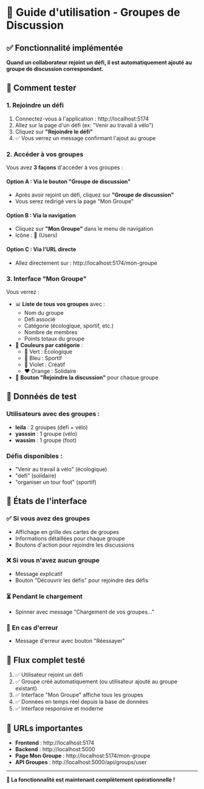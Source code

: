# 🎯 Guide d'utilisation - Groupes de Discussion

## ✅ Fonctionnalité implémentée

**Quand un collaborateur rejoint un défi, il est automatiquement ajouté au groupe de discussion correspondant.**

## 🚀 Comment tester

### 1. **Rejoindre un défi**
1. Connectez-vous à l'application : http://localhost:5174
2. Allez sur la page d'un défi (ex: "Venir au travail à vélo")
3. Cliquez sur **"Rejoindre le défi"**
4. ✅ Vous verrez un message confirmant l'ajout au groupe

### 2. **Accéder à vos groupes**
Vous avez **3 façons** d'accéder à vos groupes :

#### Option A : Via le bouton "Groupe de discussion"
- Après avoir rejoint un défi, cliquez sur **"Groupe de discussion"**
- Vous serez redirigé vers la page "Mon Groupe"

#### Option B : Via la navigation
- Cliquez sur **"Mon Groupe"** dans le menu de navigation
- Icône : 👥 (Users)

#### Option C : Via l'URL directe
- Allez directement sur : http://localhost:5174/mon-groupe

### 3. **Interface "Mon Groupe"**
Vous verrez :
- 📊 **Liste de tous vos groupes** avec :
  - Nom du groupe
  - Défi associé
  - Catégorie (écologique, sportif, etc.)
  - Nombre de membres
  - Points totaux du groupe
- 🎨 **Couleurs par catégorie** :
  - 🌱 Vert : Écologique
  - 🏃 Bleu : Sportif  
  - 🎨 Violet : Créatif
  - ❤️ Orange : Solidaire
- 💬 **Bouton "Rejoindre la discussion"** pour chaque groupe

## 🧪 Données de test

### Utilisateurs avec des groupes :
- **leila** : 2 groupes (defi + vélo)
- **yasssin** : 1 groupe (vélo)
- **wassim** : 1 groupe (foot)

### Défis disponibles :
- "Venir au travail à vélo" (écologique)
- "defi" (solidaire)
- "organiser un tour foot" (sportif)

## 🔧 États de l'interface

### ✅ Si vous avez des groupes
- Affichage en grille des cartes de groupes
- Informations détaillées pour chaque groupe
- Boutons d'action pour rejoindre les discussions

### ❌ Si vous n'avez aucun groupe
- Message explicatif
- Bouton "Découvrir les défis" pour rejoindre des défis

### ⏳ Pendant le chargement
- Spinner avec message "Chargement de vos groupes..."

### 🚨 En cas d'erreur
- Message d'erreur avec bouton "Réessayer"

## 🎉 Flux complet testé

1. ✅ Utilisateur rejoint un défi
2. ✅ Groupe créé automatiquement (ou utilisateur ajouté au groupe existant)
3. ✅ Interface "Mon Groupe" affiche tous les groupes
4. ✅ Données en temps réel depuis la base de données
5. ✅ Interface responsive et moderne

## 🔗 URLs importantes

- **Frontend** : http://localhost:5174
- **Backend** : http://localhost:5000
- **Page Mon Groupe** : http://localhost:5174/mon-groupe
- **API Groupes** : http://localhost:5000/api/groups/user

---

**🎯 La fonctionnalité est maintenant complètement opérationnelle !**